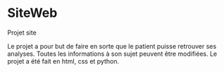# SiteWeb
Projet site 

Le projet a pour but de faire en sorte que le patient puisse retrouver ses analyses.
Toutes les informations à son sujet peuvent être modifiées.
Le projet a été fait en html, css et python.
